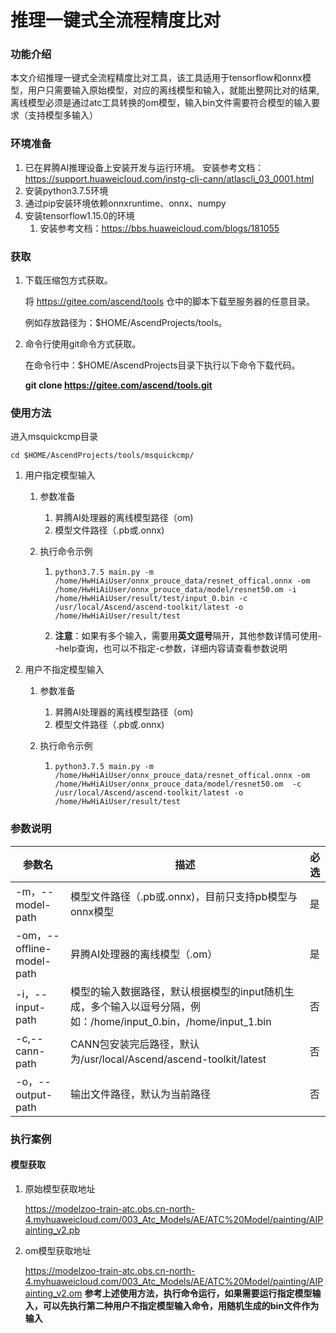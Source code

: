 # 推理一键式全流程精度比对

### 功能介绍

本文介绍推理一键式全流程精度比对工具，该工具适用于tensorflow和onnx模型，用户只需要输入原始模型，对应的离线模型和输入，就能出整网比对的结果,离线模型必须是通过atc工具转换的om模型，输入bin文件需要符合模型的输入要求（支持模型多输入）

### 环境准备

1. 已在昇腾AI推理设备上安装开发与运行环境。
   安装参考文档：https://support.huaweicloud.com/instg-cli-cann/atlascli_03_0001.html
2. 安装python3.7.5环境
3. 通过pip安装环境依赖onnxruntime、onnx、numpy
4. 安装tensorflow1.15.0的环境
   1. 安装参考文档：https://bbs.huaweicloud.com/blogs/181055

### 获取

1. 下载压缩包方式获取。

   将 https://gitee.com/ascend/tools 仓中的脚本下载至服务器的任意目录。

   例如存放路径为：$HOME/AscendProjects/tools。

2. 命令行使用git命令方式获取。

   在命令行中：$HOME/AscendProjects目录下执行以下命令下载代码。

   **git clone https://gitee.com/ascend/tools.git**

### 使用方法

进入msquickcmp目录

```
cd $HOME/AscendProjects/tools/msquickcmp/
```

1. 用户指定模型输入
   1. 参数准备

      1. 昇腾AI处理器的离线模型路径（om)
      2. 模型文件路径（.pb或.onnx)

   2. 执行命令示例

      1. ```
         python3.7.5 main.py -m /home/HwHiAiUser/onnx_prouce_data/resnet_offical.onnx -om /home/HwHiAiUser/onnx_prouce_data/model/resnet50.om -i /home/HwHiAiUser/result/test/input_0.bin -c /usr/local/Ascend/ascend-toolkit/latest -o /home/HwHiAiUser/result/test
         ```

      2. **注意**：如果有多个输入，需要用**英文逗号**隔开，其他参数详情可使用--help查询，也可以不指定-c参数，详细内容请查看参数说明

2. 用户不指定模型输入
   1. 参数准备

      1. 昇腾AI处理器的离线模型路径（om)
      2. 模型文件路径（.pb或.onnx)

   2. 执行命令示例

      1. ```
         python3.7.5 main.py -m /home/HwHiAiUser/onnx_prouce_data/resnet_offical.onnx -om /home/HwHiAiUser/onnx_prouce_data/model/resnet50.om  -c /usr/local/Ascend/ascend-toolkit/latest -o /home/HwHiAiUser/result/test
         ```

### 参数说明

| 参数名                    | 描述                                                         | 必选 |
| ------------------------- | ------------------------------------------------------------ | ---- |
| -m，--model-path          | 模型文件路径（.pb或.onnx)，目前只支持pb模型与onnx模型        | 是   |
| -om，--offline-model-path | 昇腾AI处理器的离线模型（.om）                                | 是   |
| -i，--input-path          | 模型的输入数据路径，默认根据模型的input随机生成，多个输入以逗号分隔，例如：/home/input_0.bin，/home/input_1.bin | 否   |
| -c,--cann-path            | CANN包安装完后路径，默认为/usr/local/Ascend/ascend-toolkit/latest | 否   |
| -o，--output-path         | 输出文件路径，默认为当前路径                                 | 否   |

### 执行案例

#### 模型获取

1. 原始模型获取地址

   https://modelzoo-train-atc.obs.cn-north-4.myhuaweicloud.com/003_Atc_Models/AE/ATC%20Model/painting/AIPainting_v2.pb

2. om模型获取地址

   https://modelzoo-train-atc.obs.cn-north-4.myhuaweicloud.com/003_Atc_Models/AE/ATC%20Model/painting/AIPainting_v2.om
**参考上述使用方法，执行命令运行，如果需要运行指定模型输入，可以先执行第二种用户不指定模型输入命令，用随机生成的bin文件作为输入**



